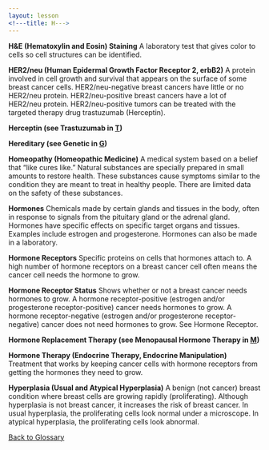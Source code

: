 ```yaml
---
layout: lesson
<!---title: H--->
---
```


<a name="top"></a>

**H&E (Hematoxylin and Eosin) Staining** 
A laboratory test that gives color to cells so cell structures can be identified.

**HER2/neu (Human Epidermal Growth Factor Receptor 2, erbB2)** 
A protein involved in cell growth and survival that appears on the surface of some breast cancer cells. HER2/neu-negative breast cancers have little or no HER2/neu protein. HER2/neu-positive breast cancers have a lot of HER2/neu protein.
HER2/neu-positive tumors can be treated with the targeted therapy drug trastuzumab (Herceptin).

**Herceptin (see Trastuzumab in [T](/{{page.root}}/myhthelperEduContent/T/index.html))** 

**Hereditary (see Genetic in [G](/{{page.root}}/myhthelperEduContent/G/index.html))** 
 
**Homeopathy (Homeopathic Medicine)** 
A medical system based on a belief that “like cures like.” Natural substances are specially prepared in small amounts to restore health. These substances cause symptoms similar to the condition they are meant to treat in healthy people.
There are limited data on the safety of these substances.

**Hormones** 
Chemicals made by certain glands and tissues in the body, often in response to signals from the pituitary gland or the adrenal gland. Hormones have specific effects on specific target organs and tissues. Examples include estrogen and progesterone. Hormones can also be made in a laboratory.

**Hormone Receptors** 
Specific proteins on cells that hormones attach to. A high number of hormone receptors on a breast cancer cell often means the cancer cell needs the hormone to grow.

**Hormone Receptor Status** 
Shows whether or not a breast cancer needs hormones to grow. A hormone receptor-positive (estrogen and/or progesterone receptor-positive) cancer needs hormones to grow. A hormone receptor-negative (estrogen and/or progesterone receptor-negative) cancer does not need hormones to grow. See Hormone    Receptor.

**Hormone Replacement Therapy (see Menopausal Hormone Therapy in [M](/{{page.root}}/myhthelperEduContent/M/index.html))**  

**Hormone Therapy (Endocrine Therapy, Endocrine  Manipulation)** 
Treatment that works by keeping cancer cells with hormone receptors from getting the hormones they need to grow.

**Hyperplasia (Usual and Atypical Hyperplasia)** 
A benign (not cancer) breast condition where breast cells are growing rapidly (proliferating). Although hyperplasia is not breast cancer, it increases the risk of breast cancer. In usual hyperplasia, the proliferating cells look normal under a microscope. In atypical hyperplasia, the proliferating cells look abnormal.

<!--a href="#top">Back to top of page</a-->
<a href="https://scnslabutsa.github.io/myhthelperEduContent/Glossary/index.html">Back to Glossary</a>
